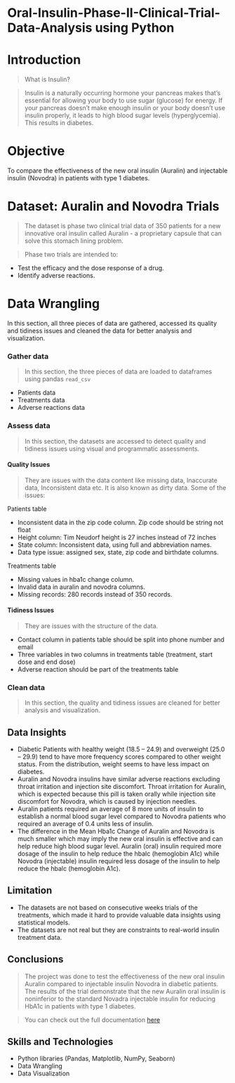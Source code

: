 # Oral-Insulin-Phase-II-Clinical-Trial-Data-Analysis using Python

# Introduction

> What is Insulin?

> Insulin is a naturally occurring hormone your pancreas makes that’s essential for allowing your body to use sugar (glucose) for energy. If your pancreas doesn’t make enough insulin or your body doesn’t use insulin properly, it leads to high blood sugar levels (hyperglycemia). This results in diabetes.

# Objective
To compare the effectiveness of the new oral insulin (Auralin) and injectable insulin (Novodra) in patients with type 1 diabetes.

# Dataset: Auralin and Novodra Trials
> The dataset is phase two clinical trial data of 350 patients for a new innovative oral insulin called Auralin - a proprietary capsule that can solve this stomach lining problem.

> Phase two trials are intended to:
- Test the efficacy and the dose response of a drug.
- Identify adverse reactions.

# Data Wrangling
In this section, all three pieces of data are gathered, accessed its quality and tidiness issues and cleaned the data for better analysis and visualization.

### Gather data
> In this section, the three pieces of data are loaded to dataframes using pandas `read_csv`
- Patients data
- Treatments data
- Adverse reactions data

### Assess data
> In this section, the datasets are accessed to detect quality and tidiness issues using visual and programmatic assessments.

#### Quality Issues
> They are issues with the data content like missing data, Inaccurate data, Inconsistent data etc. It is also known as dirty data.
> Some of the issues:

Patients table
- Inconsistent data in the zip code column. Zip code should be string not float
- Height column: Tim Neudorf height is 27 inches instead of 72 inches
- State column: Inconsistent data, using full and abbreviation names.
- Data type issue: assigned sex, state, zip code and birthdate columns.

Treatments table 
- Missing values in hba1c change column.
- Invalid data in auralin and novodra columns.
- Missing records: 280 records instead of 350 records.

#### Tidiness Issues
> They are issues with the structure of the data.
- Contact column in patients table should be split into phone number and email
- Three variables in two columns in treatments table (treatment, start dose and end dose)
- Adverse reaction should be part of the treatments table

### Clean data
> In this section, the quality and tidiness issues are cleaned for better analysis and visualization.

## Data Insights
- Diabetic Patients with healthy weight (18.5 – 24.9) and overweight (25.0 – 29.9) tend to have more frequency scores compared to other weight status. From the distribution, weight seems to have less impact on diabetes.
- Auralin and Novodra insulins have similar adverse reactions excluding throat irritation and injection site discomfort. Throat irritation for Auralin, which is expected because this pill is taken orally while injection site discomfort for Novodra, which is caused by injection needles.
- Auralin patients required an average of 8 more units of insulin to establish a normal blood sugar level compared to Novodra patients who required  an average of 0.4 units less of insulin. 
- The difference in the Mean Hba1c Change of Auralin and Novodra is much smaller which may imply the new oral insulin is effective and can help reduce high blood sugar level.
Auralin (oral) insulin required more dosage of the insulin to help reduce the hbalc (hemoglobin A1c) while Novodra (injectable) insulin required less dosage of the insulin to help reduce the hbalc (hemoglobin A1c).

## Limitation
- The datasets are not based on consecutive weeks trials of the treatments, which made it hard to provide valuable data insights using statistical models.
- The datasets are not real but they are constraints to real-world insulin treatment data.


## Conclusions
> The project was done to test the effectiveness of the new oral insulin Auralin compared to injectable insulin Novodra in diabetic patients. The results of the trial demonstrate that the new Auralin oral insulin is noninferior to the standard Novadra injectable insulin for reducing HbA1c in patients with type 1 diabetes.

> You can check out the full documentation <a href='https://medium.com/@samueloyedele/oral-insulin-phase-ii-clinical-trial-data-analysis-using-python-10830c2f8650'>here</a>

## Skills and Technologies
- Python libraries (Pandas, Matplotlib, NumPy, Seaborn)
- Data Wrangling
- Data Visualization

